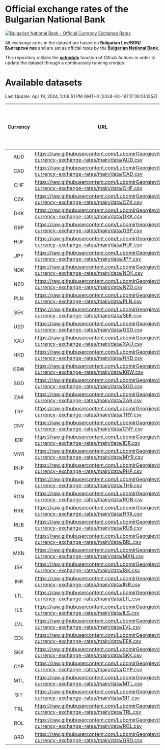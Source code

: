 # Official exchange rates of the Bulgarian National Bank

[![Bulgarian National Bank - Official Currency Exchange Rates](https://github.com/LubomirGeorgiev/bnb-currency-exchange-rates/actions/workflows/update-rates.yml/badge.svg?branch=main)](https://github.com/LubomirGeorgiev/bnb-currency-exchange-rates/actions/workflows/update-rates.yml)

All exchange rates in the dataset are based on **Bulgarian Lev/BGN/Български лев** and are set as official rates by the [**Bulgarian National Bank**](https://www.bnb.bg/Statistics/StExternalSector/StExchangeRates/StERForeignCurrencies/index.htm?toLang=_EN).

This repository utilizes the [**schedule**](https://docs.github.com/en/actions/reference/events-that-trigger-workflows) function of Github Actions in order to update the dataset through a continuously running cronjob.

# Available datasets

<!-- START LINKS (DO NOT EVER FU*ING DELETE THIS COMMENT FOR THE LOVE OF YOUR LIFE!!! IF YOU ARE CURIOS HOW IT WORKS, YOU CAN HAVE A LOOK AT ./src/updateReadme.ts) -->

Last Update: Apr 19, 2024, 5:06:51 PM GMT+0 (2024-04-19T17:06:51.135Z)

| Currency | URL                                                                                             | Number of records | Number of missing days that were filled in |
| :------: | ----------------------------------------------------------------------------------------------- | :---------------: | :----------------------------------------: |
|   AUD    | https://raw.githubusercontent.com/LubomirGeorgiev/bnb-currency-exchange-rates/main/data/AUD.csv |       8838        |                    2733                    |
|   CAD    | https://raw.githubusercontent.com/LubomirGeorgiev/bnb-currency-exchange-rates/main/data/CAD.csv |       8838        |                    2733                    |
|   CHF    | https://raw.githubusercontent.com/LubomirGeorgiev/bnb-currency-exchange-rates/main/data/CHF.csv |       8838        |                    2733                    |
|   CZK    | https://raw.githubusercontent.com/LubomirGeorgiev/bnb-currency-exchange-rates/main/data/CZK.csv |       8838        |                    2733                    |
|   DKK    | https://raw.githubusercontent.com/LubomirGeorgiev/bnb-currency-exchange-rates/main/data/DKK.csv |       8838        |                    2733                    |
|   GBP    | https://raw.githubusercontent.com/LubomirGeorgiev/bnb-currency-exchange-rates/main/data/GBP.csv |       8838        |                    2733                    |
|   HUF    | https://raw.githubusercontent.com/LubomirGeorgiev/bnb-currency-exchange-rates/main/data/HUF.csv |       8838        |                    2733                    |
|   JPY    | https://raw.githubusercontent.com/LubomirGeorgiev/bnb-currency-exchange-rates/main/data/JPY.csv |       8838        |                    2733                    |
|   NOK    | https://raw.githubusercontent.com/LubomirGeorgiev/bnb-currency-exchange-rates/main/data/NOK.csv |       8838        |                    2733                    |
|   NZD    | https://raw.githubusercontent.com/LubomirGeorgiev/bnb-currency-exchange-rates/main/data/NZD.csv |       8838        |                    2733                    |
|   PLN    | https://raw.githubusercontent.com/LubomirGeorgiev/bnb-currency-exchange-rates/main/data/PLN.csv |       8838        |                    2733                    |
|   SEK    | https://raw.githubusercontent.com/LubomirGeorgiev/bnb-currency-exchange-rates/main/data/SEK.csv |       8838        |                    2733                    |
|   USD    | https://raw.githubusercontent.com/LubomirGeorgiev/bnb-currency-exchange-rates/main/data/USD.csv |       8838        |                    2733                    |
|   XAU    | https://raw.githubusercontent.com/LubomirGeorgiev/bnb-currency-exchange-rates/main/data/XAU.csv |       8838        |                    2735                    |
|   HKD    | https://raw.githubusercontent.com/LubomirGeorgiev/bnb-currency-exchange-rates/main/data/HKD.csv |       8536        |                    2642                    |
|   KRW    | https://raw.githubusercontent.com/LubomirGeorgiev/bnb-currency-exchange-rates/main/data/KRW.csv |       8536        |                    2642                    |
|   SGD    | https://raw.githubusercontent.com/LubomirGeorgiev/bnb-currency-exchange-rates/main/data/SGD.csv |       8536        |                    2642                    |
|   ZAR    | https://raw.githubusercontent.com/LubomirGeorgiev/bnb-currency-exchange-rates/main/data/ZAR.csv |       8536        |                    2642                    |
|   TRY    | https://raw.githubusercontent.com/LubomirGeorgiev/bnb-currency-exchange-rates/main/data/TRY.csv |       7018        |                    2172                    |
|   CNY    | https://raw.githubusercontent.com/LubomirGeorgiev/bnb-currency-exchange-rates/main/data/CNY.csv |       6898        |                    2136                    |
|   IDR    | https://raw.githubusercontent.com/LubomirGeorgiev/bnb-currency-exchange-rates/main/data/IDR.csv |       6898        |                    2136                    |
|   MYR    | https://raw.githubusercontent.com/LubomirGeorgiev/bnb-currency-exchange-rates/main/data/MYR.csv |       6898        |                    2136                    |
|   PHP    | https://raw.githubusercontent.com/LubomirGeorgiev/bnb-currency-exchange-rates/main/data/PHP.csv |       6898        |                    2136                    |
|   THB    | https://raw.githubusercontent.com/LubomirGeorgiev/bnb-currency-exchange-rates/main/data/THB.csv |       6898        |                    2136                    |
|   RON    | https://raw.githubusercontent.com/LubomirGeorgiev/bnb-currency-exchange-rates/main/data/RON.csv |       6839        |                    2118                    |
|   HRK    | https://raw.githubusercontent.com/LubomirGeorgiev/bnb-currency-exchange-rates/main/data/HRK.csv |       6422        |                    1986                    |
|   RUB    | https://raw.githubusercontent.com/LubomirGeorgiev/bnb-currency-exchange-rates/main/data/RUB.csv |       6126        |                    1897                    |
|   BRL    | https://raw.githubusercontent.com/LubomirGeorgiev/bnb-currency-exchange-rates/main/data/BRL.csv |       5926        |                    1837                    |
|   MXN    | https://raw.githubusercontent.com/LubomirGeorgiev/bnb-currency-exchange-rates/main/data/MXN.csv |       5926        |                    1837                    |
|   ISK    | https://raw.githubusercontent.com/LubomirGeorgiev/bnb-currency-exchange-rates/main/data/ISK.csv |       5837        |                    1810                    |
|   INR    | https://raw.githubusercontent.com/LubomirGeorgiev/bnb-currency-exchange-rates/main/data/INR.csv |       5559        |                    1723                    |
|   LTL    | https://raw.githubusercontent.com/LubomirGeorgiev/bnb-currency-exchange-rates/main/data/LTL.csv |       5155        |                    1584                    |
|   ILS    | https://raw.githubusercontent.com/LubomirGeorgiev/bnb-currency-exchange-rates/main/data/ILS.csv |       4833        |                    1502                    |
|   LVL    | https://raw.githubusercontent.com/LubomirGeorgiev/bnb-currency-exchange-rates/main/data/LVL.csv |       4790        |                    1470                    |
|   EEK    | https://raw.githubusercontent.com/LubomirGeorgiev/bnb-currency-exchange-rates/main/data/EEK.csv |       4002        |                    1228                    |
|   SKK    | https://raw.githubusercontent.com/LubomirGeorgiev/bnb-currency-exchange-rates/main/data/SKK.csv |       2972        |                    914                     |
|   CYP    | https://raw.githubusercontent.com/LubomirGeorgiev/bnb-currency-exchange-rates/main/data/CYP.csv |       2908        |                    892                     |
|   MTL    | https://raw.githubusercontent.com/LubomirGeorgiev/bnb-currency-exchange-rates/main/data/MTL.csv |       2606        |                    801                     |
|   SIT    | https://raw.githubusercontent.com/LubomirGeorgiev/bnb-currency-exchange-rates/main/data/SIT.csv |       2544        |                    780                     |
|   TRL    | https://raw.githubusercontent.com/LubomirGeorgiev/bnb-currency-exchange-rates/main/data/TRL.csv |       1818        |                    559                     |
|   ROL    | https://raw.githubusercontent.com/LubomirGeorgiev/bnb-currency-exchange-rates/main/data/ROL.csv |       1697        |                    524                     |
|   GRD    | https://raw.githubusercontent.com/LubomirGeorgiev/bnb-currency-exchange-rates/main/data/GRD.csv |        361        |                    109                     |

<!-- END LINKS (DO NOT EVER FU*ING DELETE THIS COMMENT FOR THE LOVE OF YOUR LIFE!!! IF YOU ARE CURIOS HOW IT WORKS, YOU CAN HAVE A LOOK AT ./src/updateReadme.ts) -->
